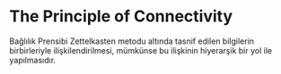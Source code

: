 # The Principle of Connectivity

Bağlılık Prensibi
Zettelkasten metodu altında tasnif edilen bilgilerin birbirleriyle ilişkilendirilmesi, mümkünse bu ilişkinin hiyerarşik bir yol ile yapılmasıdır.